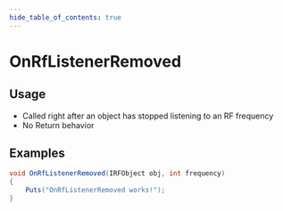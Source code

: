 ```yaml
---
hide_table_of_contents: true
---
```


# OnRfListenerRemoved

## Usage

* Called right after an object has stopped listening to an RF frequency
* No Return behavior

## Examples

```csharp title=""
void OnRfListenerRemoved(IRFObject obj, int frequency)
{
    Puts("OnRfListenerRemoved works!");
}
```
